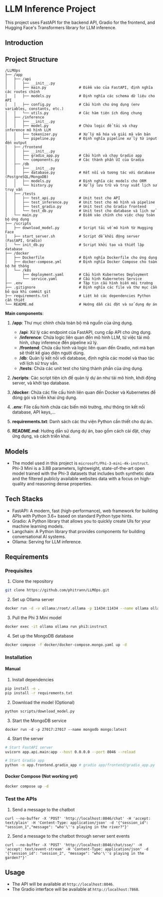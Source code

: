 # LLM Inference Project

This project uses FastAPI for the backend API, Gradio for the frontend, and Hugging Face's Transformers library for LLM inference.

## Introduction


## Project Structure
```
/LLMOps
├── /app
│   ├── /api
│   │   ├── __init__.py
│   │   ├── main.py               # Điểm vào của FastAPI, định nghĩa các routes chính
│   │   ├── models.py             # Định nghĩa các schema dữ liệu cho API
│   │   ├── config.py             # Cấu hình cho ứng dụng (env variables, constants, etc.)
│   │   └── utils.py              # Các hàm tiện ích dùng chung
│   ├── /inference
│   │   ├── __init__.py
│   │   ├── model.py              # Chứa logic để tải và chạy inference mô hình LLM
│   │   ├── tokenizer.py          # Xử lý mã hóa và giải mã văn bản
│   │   └── pipeline.py           # Định nghĩa pipeline xử lý từ input đến output
│   ├── /frontend
│   │   ├── __init__.py
│   │   ├── gradio_app.py         # Cấu hình và chạy Gradio app
│   │   └── components.py         # Các thành phần UI của Gradio
│   ├── /db
│   │   ├── __init__.py
│   │   ├── database.py           # Kết nối và tương tác với database (PostgreSQL/MongoDB)
│   │   ├── models.py             # Định nghĩa các models cho ORM
│   │   └── history.py            # Xử lý lưu trữ và truy xuất lịch sử truy vấn
│   ├── /tests
│   │   ├── test_api.py           # Unit test cho API
│   │   ├── test_inference.py     # Unit test cho mô hình và pipeline
│   │   ├── test_gradio.py        # Unit test cho Gradio frontend
│   │   └── test_db.py            # Unit test cho database và lịch sử
│   └── main.py                   # Điểm vào chính cho việc chạy toàn bộ ứng dụng
├── /scripts
│   ├── download_model.py         # Script tải về mô hình từ Hugging Face
│   ├── start_server.sh           # Script để khởi động server (FastAPI, Gradio)
│   └── init_db.py                # Script khởi tạo và thiết lập database
├── /docker
│   ├── Dockerfile                # Định nghĩa Dockerfile cho ứng dụng
│   ├── docker-compose.yml        # Định nghĩa Docker Compose cho toàn bộ hệ thống
│   └── /k8s
│       ├── deployment.yaml       # Cấu hình Kubernetes Deployment
│       └── service.yaml          # Cấu hình Kubernetes Service
├── .env                          # Tập tin cấu hình biến môi trường
├── .gitignore                    # Định nghĩa các file và thư mục cần bỏ qua khi commit git
├── requirements.txt              # Liệt kê các dependencies Python cần thiết
└── README.md                     # Hướng dẫn cài đặt và sử dụng dự án
```

__Main components__:
1. __/app__: Thư mục chính chứa toàn bộ mã nguồn của ứng dụng.
    - __/api__: Xử lý các endpoint của FastAPI, cung cấp API cho ứng dụng.
    - __/inference__: Chứa logic liên quan đến mô hình LLM, từ việc tải mô hình, chạy inference đến pipeline xử lý.
    - __/frontend__: Chứa cấu hình và logic liên quan đến Gradio, nơi mà bạn sẽ thiết kế giao diện người dùng.
    - __/db__: Quản lý kết nối với database, định nghĩa các model và thao tác với lịch sử truy vấn.
    - __/tests__: Chứa các unit test cho từng thành phần của ứng dụng.
2. __/scripts__: Các script tiện ích để quản lý dự án như tải mô hình, khởi động server, và khởi tạo database.

3. __/docker__: Chứa các file cấu hình liên quan đến Docker và Kubernetes để đóng gói và triển khai ứng dụng.

4. __.env__: File cấu hình chứa các biến môi trường, như thông tin kết nối database, API keys,...

5. __requirements.txt__: Danh sách các thư viện Python cần thiết cho dự án.

6. __README.md__: Hướng dẫn sử dụng dự án, bao gồm cách cài đặt, chạy ứng dụng, và cách triển khai.

## Models
- The model used in this project is `microsoft/Phi-3-mini-4k-instruct`. Phi-3 Mini is a 3.8B parameters, lightweight, state-of-the-art open model trained with the Phi-3 datasets that includes both synthetic data and the filtered publicly available websites data with a focus on high-quality and reasoning dense properties.


## Tech Stacks
- FastAPI: A modern, fast (high-performance), web framework for building APIs with Python 3.6+ based on standard Python type hints.
- Gradio: A Python library that allows you to quickly create UIs for your machine learning models.
- Langchain: A Python library that provides components for building conversational AI systems.
- Ollama: Serving for LLM inference.


## Requirements
### Prequisites
1. Clone the repository
```bash
git clone https://github.com/phitrann/LLMOps.git
```

2. Set up Ollama server
```bash
docker run -d -v ollama:/root/.ollama -p 11434:11434 --name ollama ollama/ollama
```

3. Pull the Phi 3 Mini model
```bash
docker exec -it ollama ollama run phi3:instruct
```

4. Set up the MongoDB database
```bash
docker compose -f docker/docker-compose.mongo.yaml up -d
```


### Installation

#### Manual


1. Install dependencies
```bash
pip install -e .
pip install -r requirements.txt
```

2. Download the model (Optional)
```bash
python scripts/download_model.py
```

3. Start the MongoDB service
```
docker run -d -p 27017:27017 --name mongodb mongo:latest
```

4. Start the server
```bash
# Start FastAPI server
uvicorn app.api.main:app --host 0.0.0.0 --port 8046 --reload

# Start Gradio app
python -m app.frontend.gradio_app # gradio app/frontend/gradio_app.py
```

#### Docker Compose (Not working yet)

```bash
docker compose up -d
```

### Test the APIs

1. Send a message to the chatbot
```
curl --no-buffer -X 'POST' 'http://localhost:8046/chat' -H 'accept: text/plain' -H 'Content-Type: application/json' -d '{"session_id": "session_1","message": "who'\''s playing in the river?"}'
```

2. Send a message to the chatbot through server sent events
```
curl --no-buffer -X 'POST' 'http://localhost:8046/chat/sse/' -H 'accept: text/event-stream' -H 'Content-Type: application/json' -d '{"session_id": "session_2", "message": "who'\''s playing in the garden?"}'
```


## Usage

- The API will be available at `http://localhost:8046`.
- The Gradio interface will be available at `http://localhost:7860`.





